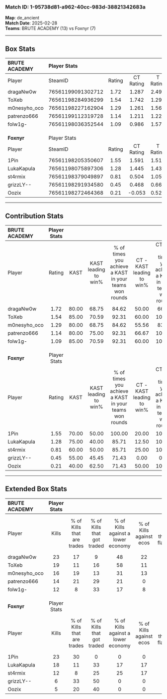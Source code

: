 ### Match ID: 1-95738d81-a962-40cc-983d-38821342683a  
**Map**: de_ancient  
**Match Date**: 2025-02-28  
**Teams**: BRUTE ACADEMY (13) vs Foxnyr (7)  

---  

## Box Stats  

| **BRUTE ACADEMY** | Player Stats      |        |           |          |       |       |       |         |        |      |     |
| :- | :- | :-: | :-: | :-: | :-: | :-: | :-: | :-: | :-: | :-: | :-: |
| Player            | SteamID           | Rating | CT Rating | T Rating | KAST  |  ADR  | Kills | Assists | Deaths | K/D  | HS% |
| dragaNw0w         | 76561199091302712 |  1.72  |   1.287   |  2.493   | 80.00 | 109.2 |  23   |    4    |   11   | 2.09 | 52  |
| ToXeb             | 76561198284936299 |  1.54  |   1.742   |  1.299   | 85.00 | 113.5 |  19   |    9    |   14   | 1.36 | 57  |
| m0nesyho_oco      | 76561198227162904 |  1.29  |   1.261   |  1.569   | 80.00 | 85.8  |  16   |    6    |   13   | 1.23 | 25  |
| patrenzo666       | 76561199112319728 |  1.14  |   1.211   |  1.224   | 80.00 | 62.7  |  14   |    1    |   12   | 1.17 | 57  |
| folw1g-           | 76561198036352544 |  1.09  |   0.986   |  1.574   | 85.00 | 70.5  |  12   |    7    |   14   | 0.86 | 50  |
|                   |                   |        |           |          |       |       |       |         |        |      |     |
|                   |                   |        |           |          |       |       |       |         |        |      |     |
|                   |                   |        |           |          |       |       |       |         |        |      |     |
| **Foxnyr**        | Player Stats      |        |           |          |       |       |       |         |        |      |     |
| Player            | SteamID           | Rating | CT Rating | T Rating | KAST  |  ADR  | Kills | Assists | Deaths | K/D  | HS% |
| 1Pin              | 76561198205350607 |  1.55  |   1.591   |  1.517   | 70.00 | 93.0  |  23   |    2    |   12   | 1.92 | 39  |
| LukaKapula        | 76561198075897306 |  1.28  |   1.445   |  1.430   | 75.00 | 105.9 |  18   |    6    |   18   | 1.00 | 55  |
| st4rmix           | 76561198379049897 |  0.81  |   0.504   |  1.054   | 60.00 | 67.9  |  12   |    5    |   17   | 0.71 | 58  |
| grizzLY--         | 76561198291934580 |  0.45  |   0.468   |  0.667   | 55.00 | 59.0  |   6   |   10    |   19   | 0.32 | 50  |
| Oozix             | 76561198272464368 |  0.21  |  -0.053   |  0.522   | 40.00 | 35.1  |   5   |    2    |   18   | 0.28 | 40  |
---  

## Contribution Stats  

| **BRUTE ACADEMY** | Player Stats |       |                      |                                                        |                           |                                                             |                          |                                                            |
| :- | :-: | :-: | :-: | :-: | :-: | :-: | :-: | :-: |
| Player            |    Rating    | KAST  | KAST leading to win% | % of times you achieve a KAST in your teams won rounds | CT - KAST leading to win% | CT - % of times you achieve a KAST in your teams won rounds | T - KAST leading to win% | T - % of times you achieve a KAST in your teams won rounds |
| dragaNw0w         |     1.72     | 80.00 |        68.75         |                         84.62                          |           50.00           |                            66.67                            |          87.50           |                           100.00                           |
| ToXeb             |     1.54     | 85.00 |        70.59         |                         92.31                          |           60.00           |                           100.00                            |          85.71           |                           85.71                            |
| m0nesyho_oco      |     1.29     | 80.00 |        68.75         |                         84.62                          |           55.56           |                            83.33                            |          85.71           |                           85.71                            |
| patrenzo666       |     1.14     | 80.00 |        75.00         |                         92.31                          |           66.67           |                           100.00                            |          85.71           |                           85.71                            |
| folw1g-           |     1.09     | 85.00 |        70.59         |                         92.31                          |           60.00           |                           100.00                            |          85.71           |                           85.71                            |
|                   |              |       |                      |                                                        |                           |                                                             |                          |                                                            |
|                   |              |       |                      |                                                        |                           |                                                             |                          |                                                            |
|                   |              |       |                      |                                                        |                           |                                                             |                          |                                                            |
| **Foxnyr**        | Player Stats |       |                      |                                                        |                           |                                                             |                          |                                                            |
| Player            |    Rating    | KAST  | KAST leading to win% | % of times you achieve a KAST in your teams won rounds | CT - KAST leading to win% | CT - % of times you achieve a KAST in your teams won rounds | T - KAST leading to win% | T - % of times you achieve a KAST in your teams won rounds |
| 1Pin              |     1.55     | 70.00 |        50.00         |                         100.00                         |           20.00           |                           100.00                            |          66.67           |                           100.00                           |
| LukaKapula        |     1.28     | 75.00 |        40.00         |                         85.71                          |           12.50           |                           100.00                            |          71.43           |                           83.33                            |
| st4rmix           |     0.81     | 60.00 |        50.00         |                         85.71                          |           25.00           |                           100.00                            |          62.50           |                           83.33                            |
| grizzLY--         |     0.45     | 55.00 |        45.45         |                         71.43                          |           0.00            |                            0.00                             |          83.33           |                           83.33                            |
| Oozix             |     0.21     | 40.00 |        62.50         |                         71.43                          |           50.00           |                           100.00                            |          66.67           |                           66.67                            |
---  

## Extended Box Stats  

| **BRUTE ACADEMY** | Player Stats |                            |                            |                                    |                         |                              |                                 |        |                             |                                     |                          |                               |                            |
| :- | :-: | :-: | :-: | :-: | :-: | :-: | :-: | :-: | :-: | :-: | :-: | :-: | :-: |
| Player            |    Kills     | % of Kills that are trades | % of Kills that got traded | % of Kills against a lower economy | % of Kills against ecos | % of Kills that are flawless | % of Kills that are close duels | Deaths | % of Deaths that get traded | % of Deaths against a lower economy | % of Deaths against ecos | % of Deaths that are flawless | % of Deaths that are close |
| dragaNw0w         |      23      |             17             |             9              |                 48                 |           22            |              57              |               17                |   11   |             18              |                  9                  |            0             |              73               |             9              |
| ToXeb             |      19      |             11             |             16             |                 58                 |           11            |              68              |                5                |   14   |              7              |                 14                  |            0             |              57               |             7              |
| m0nesyho_oco      |      16      |             19             |             13             |                 31                 |           13            |              69              |                6                |   13   |             23              |                 31                  |            0             |              62               |             0              |
| patrenzo666       |      14      |             21             |             29             |                 21                 |            0            |              50              |               14                |   12   |             25              |                 25                  |            0             |              67               |             0              |
| folw1g-           |      12      |             8              |             33             |                 17                 |            8            |              42              |                8                |   14   |             36              |                 29                  |            7             |              57               |             7              |
|                   |              |                            |                            |                                    |                         |                              |                                 |        |                             |                                     |                          |                               |                            |
|                   |              |                            |                            |                                    |                         |                              |                                 |        |                             |                                     |                          |                               |                            |
|                   |              |                            |                            |                                    |                         |                              |                                 |        |                             |                                     |                          |                               |                            |
| **Foxnyr**        | Player Stats |                            |                            |                                    |                         |                              |                                 |        |                             |                                     |                          |                               |                            |
| Player            |    Kills     | % of Kills that are trades | % of Kills that got traded | % of Kills against a lower economy | % of Kills against ecos | % of Kills that are flawless | % of Kills that are close duels | Deaths | % of Deaths that get traded | % of Deaths against a lower economy | % of Deaths against ecos | % of Deaths that are flawless | % of Deaths that are close |
| 1Pin              |      23      |             30             |             0              |                 0                  |            0            |              78              |                9                |   12   |              0              |                  8                  |            0             |              58               |             8              |
| LukaKapula        |      18      |             11             |             33             |                 17                 |           17            |              67              |                6                |   18   |             33              |                 11                  |            6             |              44               |             17             |
| st4rmix           |      12      |             8              |             25             |                 25                 |           17            |              33              |                0                |   17   |              6              |                  6                  |            0             |              65               |             6              |
| grizzLY--         |      6       |             33             |             50             |                 0                  |            0            |              83              |                0                |   19   |             26              |                  5                  |            0             |              58               |             16             |
| Oozix             |      5       |             20             |             40             |                 0                  |            0            |              20              |                0                |   18   |             17              |                  6                  |            0             |              72               |             6              |
